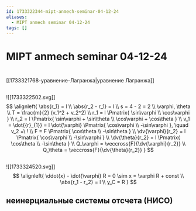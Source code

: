 ```yaml
---
id: 1733322344-mipt-anmech-seminar-04-12-24
aliases:
  - MIPT anmech seminar 04-12-24
tags: []
---
```


# MIPT anmech seminar 04-12-24
#
[[1733321768-уравнение-Лагранжа|уравнение Лагранжа]]

##
![[1733322502.svg]]
$$
\alignleft{
\abs{r_1} = l \\
\abs{r_2 - r_1} = l \\
s = 4 - 2 = 2 \\
\varphi, \theta \\
T = \frac{m}{2} (v_1^2 + v_2^2) \\
r_1 = l \Pmatrix{
\sin\varphi \\
\cos\varphi
} \\
r_2 = l \Pmatrix{
\sin\varphi + \sin\theta \\
\cos\varphi + \cos\theta
} \\
v_1 = \dot{{r}_{1}} = l \dot{\varphi} \Pmatrix{
\cos\varphi \\
-\sin\varphi
}, \quad v_2 =\ ! \\
F = F \Pmatrix{
\cos\theta \\
-\sin\theta
} \\
\dv{\varphi}{r_2} = l \Pmatrix{
\cos\varphi \\
-\sin\varphi
} \\
\dv{\theta}{r_2} = l \Pmatrix{
\cos\theta \\
-\sin\theta
} \\
Q_\varphi = \veccross{F}{\dv{\varphi}{r_2}} \\
Q_\theta = \veccross{F}{\dv{\theta}{r_2}}
}
$$

##
![[1733324520.svg]]
$$
\alignleft{
\ddot{x} - \dot{\varphi} R = 0 \sim x = \varphi R + const \\
\abs{r_1 - r_2} = l \\
y_C = R
}
$$
## неинерциальные системы отсчета (НИСО)
